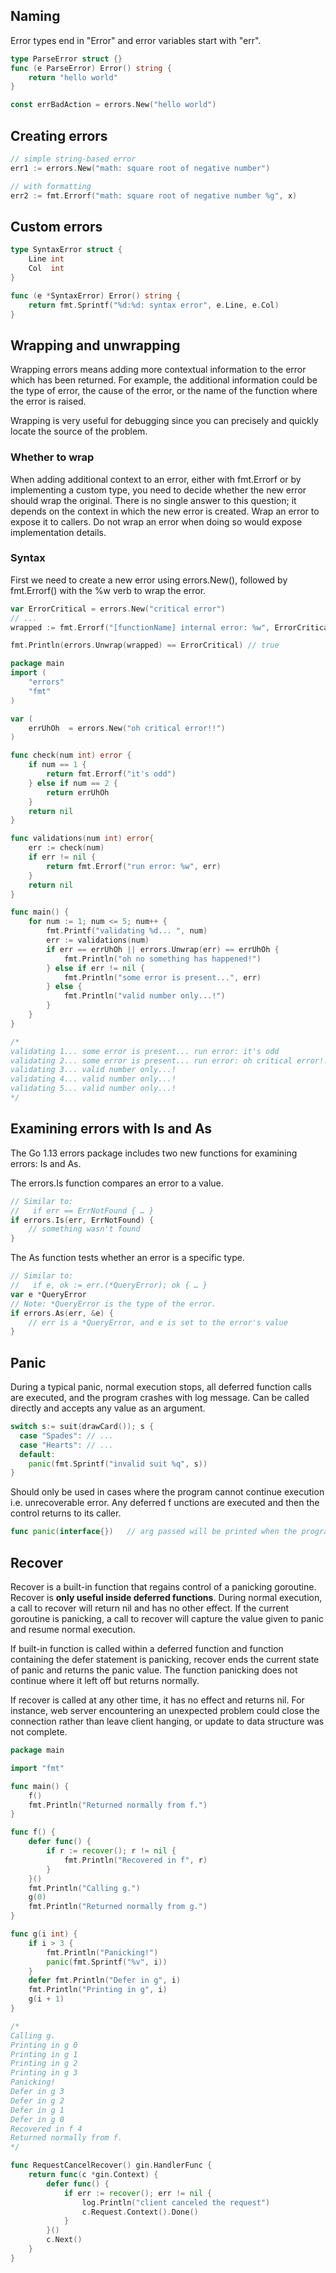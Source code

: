## Naming

Error types end in "Error" and error variables start with "err".

```go
type ParseError struct {}
func (e ParseError) Error() string {
    return "hello world"
}

const errBadAction = errors.New("hello world")
```

## Creating errors

```go
// simple string-based error
err1 := errors.New("math: square root of negative number")

// with formatting
err2 := fmt.Errorf("math: square root of negative number %g", x)
```

## Custom errors

```go
type SyntaxError struct {
    Line int
    Col  int
}

func (e *SyntaxError) Error() string {
    return fmt.Sprintf("%d:%d: syntax error", e.Line, e.Col)
}
```

## Wrapping and unwrapping

Wrapping errors means adding more contextual information to the error which has been returned. For example, the additional information could be the type of error, the cause of the error, or the name of the function where the error is raised.

Wrapping is very useful for debugging since you can precisely and quickly locate the source of the problem.

### Whether to wrap

When adding additional context to an error, either with fmt.Errorf or by implementing a custom type, you need to decide whether the new error should wrap the original. There is no single answer to this question; it depends on the context in which the new error is created. Wrap an error to expose it to callers. Do not wrap an error when doing so would expose implementation details.

### Syntax

First we need to create a new error using errors.New(), followed by fmt.Errorf() with the %w verb to wrap the error.

```go
var ErrorCritical = errors.New("critical error")
// ...
wrapped := fmt.Errorf("[functionName] internal error: %w", ErrorCritical)

fmt.Println(errors.Unwrap(wrapped) == ErrorCritical) // true
```

```go
package main
import (
    "errors"
    "fmt"
)

var (
    errUhOh  = errors.New("oh critical error!!")
)

func check(num int) error {
    if num == 1 {
        return fmt.Errorf("it's odd")
    } else if num == 2 {
        return errUhOh
    }
    return nil
}

func validations(num int) error{
    err := check(num)
    if err != nil {
        return fmt.Errorf("run error: %w", err)
    }
    return nil
}

func main() {
    for num := 1; num <= 5; num++ {
        fmt.Printf("validating %d... ", num)
        err := validations(num)
        if err == errUhOh || errors.Unwrap(err) == errUhOh {
            fmt.Println("oh no something has happened!")
        } else if err != nil {
            fmt.Println("some error is present...", err)
        } else {
            fmt.Println("valid number only...!")
        }
    }
}

/*
validating 1... some error is present... run error: it's odd
validating 2... some error is present... run error: oh critical error!!
validating 3... valid number only...!
validating 4... valid number only...!
validating 5... valid number only...!
*/
```

## Examining errors with Is and As

The Go 1.13 errors package includes two new functions for examining errors: Is and As.

The errors.Is function compares an error to a value.

```go
// Similar to:
//   if err == ErrNotFound { … }
if errors.Is(err, ErrNotFound) {
    // something wasn't found
}
```

The As function tests whether an error is a specific type.

```go
// Similar to:
//   if e, ok := err.(*QueryError); ok { … }
var e *QueryError
// Note: *QueryError is the type of the error.
if errors.As(err, &e) {
    // err is a *QueryError, and e is set to the error's value
}
```

## Panic

During a typical panic, normal execution stops, all deferred function calls are executed, and the program crashes with log message. Can be called directly and accepts any value as an argument.

```go
switch s:= suit(drawCard()); s {
  case "Spades": // ...
  case "Hearts": // ...
  default:
    panic(fmt.Sprintf("invalid suit %q", s))
}
```

Should only be used in cases where the program cannot continue execution i.e. unrecoverable error. Any deferred f unctions are executed and then the control returns to its caller.

```go
func panic(interface{})   // arg passed will be printed when the program terminates
```

## Recover

Recover is a built-in function that regains control of a panicking goroutine. Recover is **only useful inside deferred functions**. During normal execution, a call to recover will return nil and has no other effect. If the current goroutine is panicking, a call to recover will capture the value given to panic and resume normal execution.

If built-in function is called within a deferred function and function containing the defer statement is panicking, recover ends the current state of panic and returns the panic value. The function panicking does not continue where it left off but returns normally.

If recover is called at any other time, it has no effect and returns nil. For instance, web server encountering an unexpected problem could close the connection rather than leave client hanging, or update to data structure was not complete.

```go
package main

import "fmt"

func main() {
    f()
    fmt.Println("Returned normally from f.")
}

func f() {
    defer func() {
        if r := recover(); r != nil {
            fmt.Println("Recovered in f", r)
        }
    }()
    fmt.Println("Calling g.")
    g(0)
    fmt.Println("Returned normally from g.")
}

func g(i int) {
    if i > 3 {
        fmt.Println("Panicking!")
        panic(fmt.Sprintf("%v", i))
    }
    defer fmt.Println("Defer in g", i)
    fmt.Println("Printing in g", i)
    g(i + 1)
}

/*
Calling g.
Printing in g 0
Printing in g 1
Printing in g 2
Printing in g 3
Panicking!
Defer in g 3
Defer in g 2
Defer in g 1
Defer in g 0
Recovered in f 4
Returned normally from f.
*/
```

```go
func RequestCancelRecover() gin.HandlerFunc {
    return func(c *gin.Context) {
		defer func() {
			if err := recover(); err != nil {
				log.Println("client canceled the request")
				c.Request.Context().Done()
			}
		}()
		c.Next()
	}
}
```
